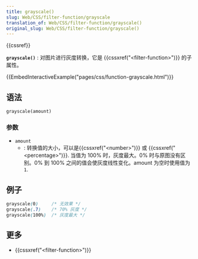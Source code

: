```yaml
---
title: grayscale()
slug: Web/CSS/filter-function/grayscale
translation_of: Web/CSS/filter-function/grayscale()
original_slug: Web/CSS/filter-function/grayscale()
---
```

{{cssref}}

**`grayscale()`** : 对图片进行灰度转换，它是 {{cssxref("&lt;filter-function&gt;")}} 的子属性。

{{EmbedInteractiveExample("pages/css/function-grayscale.html")}}

## 语法

```plain
grayscale(amount)
```

### 参数

- `amount`
  - : 转换值的大小，可以是{{cssxref("&lt;number&gt;")}} 或 {{cssxref("&lt;percentage&gt;")}}. 当值为 100% 时，灰度最大。0% 时与原图没有区别。0% 到 100% 之间的值会使灰度线性变化。amount 为空时使用值为`1`.

## 例子

```css
grayscale(0)     /* 无效果 */
grayscale(.7)    /* 70% 灰度 */
grayscale(100%)  /* 灰度最大 */
```

## 更多

- {{cssxref("&lt;filter-function&gt;")}}
